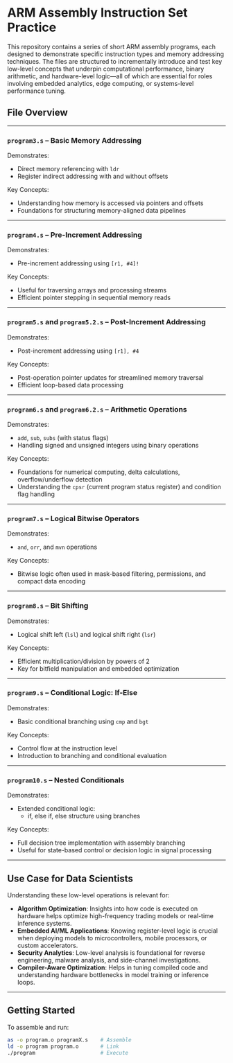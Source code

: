 # ARM Assembly Instruction Set Practice

This repository contains a series of short ARM assembly programs, each designed to demonstrate specific instruction types and memory addressing techniques. The files are structured to incrementally introduce and test key low-level concepts that underpin computational performance, binary arithmetic, and hardware-level logic—all of which are essential for roles involving embedded analytics, edge computing, or systems-level performance tuning.

## File Overview

---

### `program3.s` – Basic Memory Addressing

Demonstrates:
- Direct memory referencing with `ldr`
- Register indirect addressing with and without offsets

Key Concepts:
- Understanding how memory is accessed via pointers and offsets
- Foundations for structuring memory-aligned data pipelines

---

### `program4.s` – Pre-Increment Addressing

Demonstrates:
- Pre-increment addressing using `[r1, #4]!`

Key Concepts:
- Useful for traversing arrays and processing streams
- Efficient pointer stepping in sequential memory reads

---

### `program5.s` and `program5.2.s` – Post-Increment Addressing

Demonstrates:
- Post-increment addressing using `[r1], #4`

Key Concepts:
- Post-operation pointer updates for streamlined memory traversal
- Efficient loop-based data processing

---

### `program6.s` and `program6.2.s` – Arithmetic Operations

Demonstrates:
- `add`, `sub`, `subs` (with status flags)
- Handling signed and unsigned integers using binary operations

Key Concepts:
- Foundations for numerical computing, delta calculations, overflow/underflow detection
- Understanding the `cpsr` (current program status register) and condition flag handling

---

### `program7.s` – Logical Bitwise Operators

Demonstrates:
- `and`, `orr`, and `mvn` operations

Key Concepts:
- Bitwise logic often used in mask-based filtering, permissions, and compact data encoding

---

### `program8.s` – Bit Shifting

Demonstrates:
- Logical shift left (`lsl`) and logical shift right (`lsr`)

Key Concepts:
- Efficient multiplication/division by powers of 2
- Key for bitfield manipulation and embedded optimization

---

### `program9.s` – Conditional Logic: If-Else

Demonstrates:
- Basic conditional branching using `cmp` and `bgt`

Key Concepts:
- Control flow at the instruction level
- Introduction to branching and conditional evaluation

---

### `program10.s` – Nested Conditionals

Demonstrates:
- Extended conditional logic:
  - if, else if, else structure using branches

Key Concepts:
- Full decision tree implementation with assembly branching
- Useful for state-based control or decision logic in signal processing

---

## Use Case for Data Scientists

Understanding these low-level operations is relevant for:

- **Algorithm Optimization**: Insights into how code is executed on hardware helps optimize high-frequency trading models or real-time inference systems.
- **Embedded AI/ML Applications**: Knowing register-level logic is crucial when deploying models to microcontrollers, mobile processors, or custom accelerators.
- **Security Analytics**: Low-level analysis is foundational for reverse engineering, malware analysis, and side-channel investigations.
- **Compiler-Aware Optimization**: Helps in tuning compiled code and understanding hardware bottlenecks in model training or inference loops.

---

## Getting Started

To assemble and run:

```bash
as -o program.o programX.s    # Assemble
ld -o program program.o       # Link
./program                     # Execute
